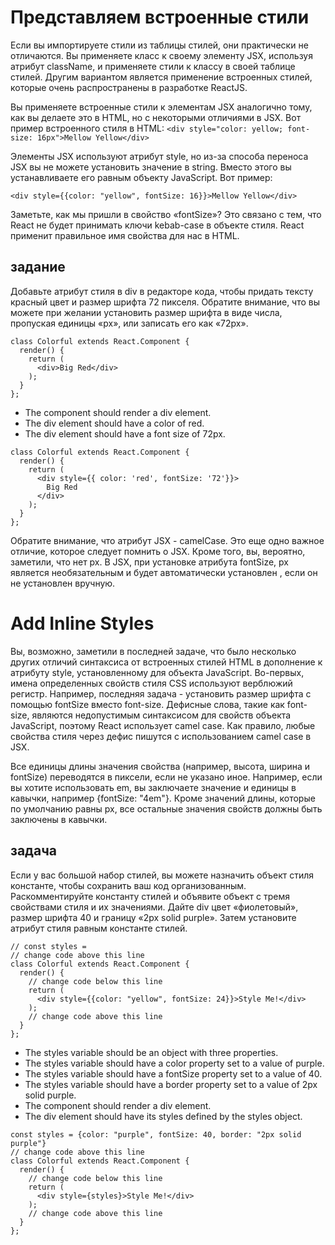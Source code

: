 # Представляем встроенные стили

Если вы импортируете стили из таблицы стилей, они практически не отличаются. Вы применяете класс к своему элементу JSX, используя атрибут className, и применяете стили к классу в своей таблице стилей. Другим вариантом является применение встроенных стилей, которые очень распространены в разработке ReactJS.

Вы применяете встроенные стили к элементам JSX аналогично тому, как вы делаете это в HTML, но с некоторыми отличиями в JSX. Вот пример встроенного стиля в HTML:
```<div style="color: yellow; font-size: 16px">Mellow Yellow</div>```

Элементы JSX используют атрибут style, но из-за способа переноса JSX вы не можете установить значение в string. Вместо этого вы устанавливаете его равным объекту JavaScript. Вот пример:

```<div style={{color: "yellow", fontSize: 16}}>Mellow Yellow</div>```

Заметьте, как мы пришли в свойство «fontSize»? Это связано с тем, что React не будет принимать ключи kebab-case в объекте стиля. React применит правильное имя свойства для нас в HTML.

## задание

Добавьте атрибут стиля в div в редакторе кода, чтобы придать тексту красный цвет и размер шрифта 72 пикселя. 
Обратите внимание, что вы можете при желании установить размер шрифта в виде числа, пропуская единицы «px», или записать его как «72px».
```
class Colorful extends React.Component {
  render() {
    return (
      <div>Big Red</div>
    );
  }
};
```
* The component should render a div element.
* The div element should have a color of red.
* The div element should have a font size of 72px.

```
class Colorful extends React.Component {
  render() {
    return (
      <div style={{ color: 'red', fontSize: '72'}}>
        Big Red
      </div>
    );
  }
};
```
Обратите внимание, что атрибут JSX - camelCase. Это еще одно важное отличие, которое следует помнить о JSX. Кроме того, вы, вероятно, заметили, что нет px. В JSX, при установке атрибута fontSize, px является необязательным и будет автоматически установлен , если он не установлен вручную.

# Add Inline Styles

Вы, возможно, заметили в последней задаче, что было несколько других отличий синтаксиса от встроенных стилей HTML в дополнение к атрибуту style, установленному для объекта JavaScript. Во-первых, имена определенных свойств стиля CSS используют верблюжий регистр. Например, последняя задача - установить размер шрифта с помощью fontSize вместо font-size. Дефисные слова, такие как font-size, являются недопустимым синтаксисом для свойств объекта JavaScript, поэтому React использует camel case. Как правило, любые свойства стиля через дефис пишутся с использованием camel case в JSX.

Все единицы длины значения свойства (например, высота, ширина и fontSize) переводятся в пиксели, если не указано иное. Например, если вы хотите использовать em, вы заключаете значение и единицы в кавычки, например {fontSize: "4em"}. Кроме значений длины, которые по умолчанию равны px, все остальные значения свойств должны быть заключены в кавычки.

## задача

Если у вас большой набор стилей, вы можете назначить объект стиля константе, чтобы сохранить ваш код организованным. Раскомментируйте константу стилей и объявите объект с тремя свойствами стиля и их значениями. Дайте div цвет «фиолетовый», размер шрифта 40 и границу «2px solid purple». Затем установите атрибут стиля равным константе стилей.

```
// const styles =
// change code above this line
class Colorful extends React.Component {
  render() {
    // change code below this line
    return (
      <div style={{color: "yellow", fontSize: 24}}>Style Me!</div>
    );
    // change code above this line
  }
};
```
* The styles variable should be an object with three properties.
* The styles variable should have a color property set to a value of purple.
* The styles variable should have a fontSize property set to a value of 40.
* The styles variable should have a border property set to a value of 2px solid purple.
* The component should render a div element.
* The div element should have its styles defined by the styles object.

```
const styles = {color: "purple", fontSize: 40, border: "2px solid purple"}
// change code above this line
class Colorful extends React.Component {
  render() {
    // change code below this line
    return (
      <div style={styles}>Style Me!</div>
    );
    // change code above this line
  }
};
```